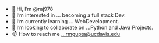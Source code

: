 - 👋 Hi, I’m @raj978
- 👀 I’m interested in ... becoming a full stack Dev.
- 🌱 I’m currently learning ... WebDevelopment. 
- 💞️ I’m looking to collaborate on ...Python and Java Projects.
- 📫 How to reach me ...rmgupta@ucdavis.edu

<!---
raj978/raj978 is a ✨ special ✨ repository because its `README.md` (this file) appears on your GitHub profile.
You can click the Preview link to take a look at your changes.
--->

